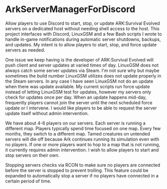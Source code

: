 # ArkServerManagerForDiscord
Allow players to use Discord to start, stop, or update ARK:Survival Evolved servers on a dedicated host without needing shell access to the host. This project interfaces with Discord, LinuxGSM and a few Bash scripts I wrote to handle in-game notifications during automatic server shutdowns, backups, and updates.  My intent is to allow players to start, stop, and force update servers as needed.

One issue we keep having is the developer of ARK:Survival Evolved will push client and server updates at varied times of day.  LinuxGSM does not always catch some server updates via Steam.  I'm not sure why but maybe sometimes the build number LinuxGSM utilizes does not update properly in the Steam servers.  In any case I have seen LinuxGSM not do an update when there was update available.  My current scripts run force update instead of letting LinuxGSM test for updates, however my servers only check for updates once per day.  When an update happens mid-day, frequently players cannot join the server until the next scheduled force update or I intervene.  I would like players to be able to request the server update itself without admin intervention.

We have about 4-6 players on our servers.  Each server is running a different map.  Players typically spend time focused on one map.  Every few months, they switch to a different map.  Tamed creatures on untended servers will die off because Ark continues running its simulation even with no players.  If one or more players want to hop to a map that is not running, it currently requires admin intervention.  I wish to allow players to start and stop servers on their own.

Stopping servers checks via RCON to make sure no players are connected before the server is stopped to prevent trolling.  This feature could be expanded to automatically stop a server if no players have connected in a certain period of time.
